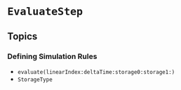 # ``EvaluateStep``

## Topics

### Defining Simulation Rules

- ``evaluate(linearIndex:deltaTime:storage0:storage1:)``
- ``StorageType``
